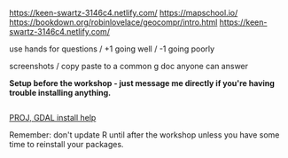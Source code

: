 https://keen-swartz-3146c4.netlify.com/
https://mapschool.io/
https://bookdown.org/robinlovelace/geocompr/intro.html
https://keen-swartz-3146c4.netlify.com/


use hands for questions / +1 going well / -1 going poorly

screenshots / copy paste to a common g doc
anyone can answer


**Setup before the workshop - just message me directly if you're having trouble installing anything.**

```r


```

[PROJ, GDAL install help](https://r-spatial.github.io/sf/#installing)



Remember: don't update R until after the workshop unless you have some time to reinstall your packages.

